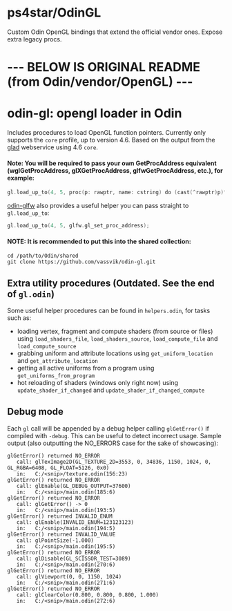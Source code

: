 # ps4star/OdinGL

Custom Odin OpenGL bindings that extend the official vendor ones. Expose extra legacy procs.


# --- BELOW IS ORIGINAL README (from Odin/vendor/OpenGL) ---
# odin-gl: opengl loader in Odin

Includes procedures to load OpenGL function pointers. Currently only supports the `core` profile, up to version 4.6. Based on the output from the [glad](https://github.com/Dav1dde/glad) webservice using 4.6 `core`.

#### Note: You will be required to pass your own GetProcAddress equivalent (wglGetProcAddress, glXGetProcAddress, glfwGetProcAddress, etc.), for example:

```go
gl.load_up_to(4, 5, proc(p: rawptr, name: cstring) do (cast(^rawptr)p)^ = glfw.GetProcAddress(name); );
```
[odin-glfw](https://github.com/vassvik/odin-glfw) also provides a useful helper you can pass straight to `gl.load_up_to`:
```go
gl.load_up_to(4, 5, glfw.gl_set_proc_address);
```

#### NOTE: It is recommended to put this into the shared collection:
```
cd /path/to/Odin/shared
git clone https://github.com/vassvik/odin-gl.git
```

## Extra utility procedures (Outdated. See the end of `gl.odin`)

Some useful helper procedures can be found in `helpers.odin`, for tasks such as:

 - loading vertex, fragment and compute shaders (from source or files) using `load_shaders_file`, `load_shaders_source`, `load_compute_file` and `load_compute_source`
 - grabbing uniform and attribute locations using `get_uniform_location` and `get_attribute_location`
 - getting all active uniforms from a program using `get_uniforms_from_program`
 - hot reloading of shaders (windows only right now) using `update_shader_if_changed` and `update_shader_if_changed_compute`

## Debug mode

Each `gl` call will be appended by a debug helper calling `glGetError()` if compiled with `-debug`. This can be useful to detect incorrect usage. Sample output (also outputting the NO_ERRORS case for the sake of showcasing): 

```
glGetError() returned NO_ERROR
   call: glTexImage2D(GL_TEXTURE_2D=3553, 0, 34836, 1150, 1024, 0, GL_RGBA=6408, GL_FLOAT=5126, 0x0)
   in:   C:/<snip>/texture.odin(156:23)
glGetError() returned NO_ERROR
   call: glEnable(GL_DEBUG_OUTPUT=37600)
   in:   C:/<snip>/main.odin(185:6)
glGetError() returned NO_ERROR
   call: glGetError() -> 0 
   in:   C:/<snip>/main.odin(193:5)
glGetError() returned INVALID_ENUM
   call: glEnable(INVALID_ENUM=123123123)
   in:   C:/<snip>/main.odin(194:5)
glGetError() returned INVALID_VALUE
   call: glPointSize(-1.000)
   in:   C:/<snip>/main.odin(195:5)
glGetError() returned NO_ERROR
   call: glDisable(GL_SCISSOR_TEST=3089)
   in:   C:/<snip>/main.odin(270:6)
glGetError() returned NO_ERROR
   call: glViewport(0, 0, 1150, 1024)
   in:   C:/<snip>/main.odin(271:6)
glGetError() returned NO_ERROR
   call: glClearColor(0.800, 0.800, 0.800, 1.000)
   in:   C:/<snip>/main.odin(272:6)
```